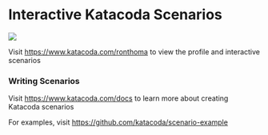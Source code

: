 # Interactive Katacoda Scenarios

[![](http://shields.katacoda.com/katacoda/ronthoma/count.svg)](https://www.katacoda.com/ronthoma "Get your profile on Katacoda.com")

Visit https://www.katacoda.com/ronthoma to view the profile and interactive scenarios

### Writing Scenarios
Visit https://www.katacoda.com/docs to learn more about creating Katacoda scenarios

For examples, visit https://github.com/katacoda/scenario-example
